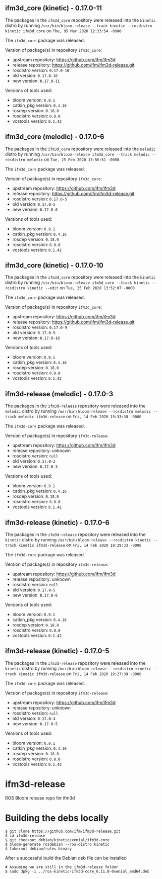 ## ifm3d_core (kinetic) - 0.17.0-11

The packages in the `ifm3d_core` repository were released into the `kinetic` distro by running `/usr/bin/bloom-release --track kinetic --rosdistro kinetic ifm3d_core` on `Thu, 05 Mar 2020 12:33:54 -0000`

The `ifm3d_core` package was released.

Version of package(s) in repository `ifm3d_core`:

- upstream repository: https://github.com/ifm/ifm3d
- release repository: https://github.com/ifm/ifm3d-release.git
- rosdistro version: `0.17.0-10`
- old version: `0.17.0-10`
- new version: `0.17.0-11`

Versions of tools used:

- bloom version: `0.9.1`
- catkin_pkg version: `0.4.16`
- rosdep version: `0.18.0`
- rosdistro version: `0.8.0`
- vcstools version: `0.1.42`


## ifm3d_core (melodic) - 0.17.0-6

The packages in the `ifm3d_core` repository were released into the `melodic` distro by running `/usr/bin/bloom-release ifm3d_core --track melodic --rosdistro melodic` on `Tue, 25 Feb 2020 13:56:51 -0000`

The `ifm3d_core` package was released.

Version of package(s) in repository `ifm3d_core`:

- upstream repository: https://github.com/ifm/ifm3d
- release repository: https://github.com/ifm/ifm3d-release.git
- rosdistro version: `0.17.0-5`
- old version: `0.17.0-5`
- new version: `0.17.0-6`

Versions of tools used:

- bloom version: `0.9.1`
- catkin_pkg version: `0.4.16`
- rosdep version: `0.18.0`
- rosdistro version: `0.8.0`
- vcstools version: `0.1.42`


## ifm3d_core (kinetic) - 0.17.0-10

The packages in the `ifm3d_core` repository were released into the `kinetic` distro by running `/usr/bin/bloom-release ifm3d_core --track kinetic --rosdistro kinetic --edit` on `Tue, 25 Feb 2020 13:52:07 -0000`

The `ifm3d_core` package was released.

Version of package(s) in repository `ifm3d_core`:

- upstream repository: https://github.com/ifm/ifm3d
- release repository: https://github.com/ifm/ifm3d-release.git
- rosdistro version: `0.17.0-9`
- old version: `0.17.0-9`
- new version: `0.17.0-10`

Versions of tools used:

- bloom version: `0.9.1`
- catkin_pkg version: `0.4.16`
- rosdep version: `0.18.0`
- rosdistro version: `0.8.0`
- vcstools version: `0.1.42`


## ifm3d-release (melodic) - 0.17.0-3

The packages in the `ifm3d-release` repository were released into the `melodic` distro by running `/usr/bin/bloom-release --rosdistro melodic --track melodic ifm3d-release` on `Fri, 14 Feb 2020 19:33:38 -0000`

The `ifm3d-core` package was released.

Version of package(s) in repository `ifm3d-release`:

- upstream repository: https://github.com/ifm/ifm3d
- release repository: unknown
- rosdistro version: `null`
- old version: `0.17.0-2`
- new version: `0.17.0-3`

Versions of tools used:

- bloom version: `0.9.1`
- catkin_pkg version: `0.4.16`
- rosdep version: `0.18.0`
- rosdistro version: `0.8.0`
- vcstools version: `0.1.42`


## ifm3d-release (kinetic) - 0.17.0-6

The packages in the `ifm3d-release` repository were released into the `kinetic` distro by running `/usr/bin/bloom-release --rosdistro kinetic --track kinetic ifm3d-release` on `Fri, 14 Feb 2020 19:29:33 -0000`

The `ifm3d-core` package was released.

Version of package(s) in repository `ifm3d-release`:

- upstream repository: https://github.com/ifm/ifm3d
- release repository: unknown
- rosdistro version: `null`
- old version: `0.17.0-5`
- new version: `0.17.0-6`

Versions of tools used:

- bloom version: `0.9.1`
- catkin_pkg version: `0.4.16`
- rosdep version: `0.18.0`
- rosdistro version: `0.8.0`
- vcstools version: `0.1.42`


## ifm3d-release (kinetic) - 0.17.0-5

The packages in the `ifm3d-release` repository were released into the `kinetic` distro by running `/usr/bin/bloom-release --rosdistro kinetic --track kinetic ifm3d-release` on `Fri, 14 Feb 2020 19:27:38 -0000`

The `ifm3d-core` package was released.

Version of package(s) in repository `ifm3d-release`:

- upstream repository: https://github.com/ifm/ifm3d
- release repository: unknown
- rosdistro version: `null`
- old version: `0.17.0-4`
- new version: `0.17.0-5`

Versions of tools used:

- bloom version: `0.9.1`
- catkin_pkg version: `0.4.16`
- rosdep version: `0.18.0`
- rosdistro version: `0.8.0`
- vcstools version: `0.1.42`


# ifm3d-release
ROS Bloom release repo for ifm3d

# Building the debs locally

```
$ git clone https://github.com/ifm/ifm3d-release.git
$ cd ifm3d-release
$ git checkout debian/kinetic/xenial/ifm3d-core
$ bloom-generate rosdebian --ros-distro kinetic
$ fakeroot debian/rules binary
```

After a successful build the Debian deb file can be installed
```
# Assuming we are still in the ifm3d-release folder
$ sudo dpkg -i ../ros-kinetic-ifm3d-core_0.11.0-0xenial_amd64.deb
```
